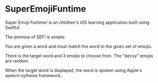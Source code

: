 # SuperEmojiFuntime

Super Emoji Funtime! is an children's iOS learning application built using SwiftUI.

The premise of SEF! is simple:

You are given a word and must match the word to the given set of emojis.

There is the target word and 3 emojis to choose from. The "decoy" emojis are random.

When the target word is displayed, the word is spoken using Apple's speech sythesis framework. 

